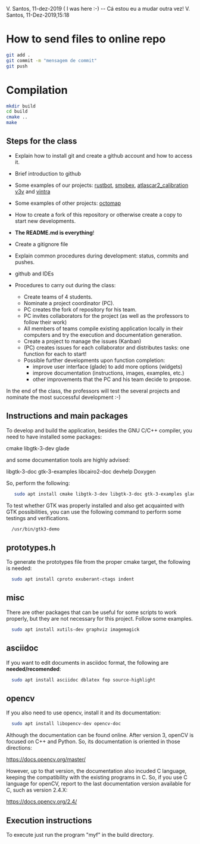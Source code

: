 V. Santos, 11-dez-2019 ( I was here :-) -- Cá estou eu a mudar outra vez!
V. Santos, 11-Dez-2019,15:18

# How to send files to online repo

```bash
git add .
git commit -m "mensagem de commit"
git push
```

# Compilation

```bash
mkdir build
cd build
cmake ..
make
```

Steps for the class
--------------------

 - Explain how to install git and create a github account and how to access it.
 - Brief introduction to github
 - Some examples of our projects: [rustbot](https://github.com/miguelriemoliveira/RustBot), [smobex](https://github.com/lardemua/SmObEx), [atlascar2_calibration](https://github.com/lardemua/AtlasCarCalibration) [v3v](https://github.com/miguelriemoliveira/v3v) and [vintra](https://github.com/miguelriemoliveira/vintra-miguel)
 - Some examples of other projects: [octomap](https://github.com/OctoMap/octomap)
 
  - How to create a fork of this repository or otherwise create a copy to start new developments.
 - **The README.md is everything**!
 - Create a gitignore file
 - Explain common procedures during development: status, commits and pushes.
 - github and IDEs

 - Procedures to carry out during the class:
   - Create teams of 4 students.
   - Nominate a project coordinator (PC).
   - PC creates the fork of repository for his team.
   - PC invites collaborators for the project (as well as the professors to follow their work)
   - All members of teams compile existing application locally in their computers and try the execution and documentation generation.
   - Create a project to manage the issues (Kanban)
   - (PC) creates issues for each collaborator and distributes tasks: one function for each to start!
   - Possible further developments upon function completion:
     - improve user interface (glade) to add more options (widgets)
     - improve documentation (instructions, images, examples, etc.)
     - other improvements that the PC and his team decide to propose.

In the end of the class, the professors will test the several projects and nominate the most successful development :-)
 

Instructions and main packages
------------------------------
To develop and build the application, besides the GNU C/C++ compiler,
you need to have installed some packages:

  cmake
  libgtk-3-dev
  glade

and some documentation tools are highly advised:

   libgtk-3-doc
   gtk-3-examples
   libcairo2-doc
   devhelp
   Doxygen

So, perform the following:

```bash
   sudo apt install cmake libgtk-3-dev libgtk-3-doc gtk-3-examples glade libcairo2-doc devhelp doxygen doxygen-gui
```

To test whether GTK was properly installed and also get acquainted with GTK
possibilities, you can use the following command to perform some testings and
verifications.

```bash
  /usr/bin/gtk3-demo

```

prototypes.h
------------

To generate the prototypes file from the proper cmake target, the following is needed:

```bash
  sudo apt install cproto exuberant-ctags indent
```

misc
----
There are other packages that can be useful for some scripts to work 
properly, but they are not necessary for this project. Follow some examples.


```bash
  sudo apt install xutils-dev graphviz imagemagick
```

asciidoc
--------
If you want to edit documents in asciidoc format, the following are
**needed/recomended**:

```bash
  sudo apt install asciidoc dblatex fop source-highlight
```

opencv
------
If you also need to use opencv, install it and its documentation:

```bash
  sudo apt install libopencv-dev opencv-doc
```

Although the documentation can be found online.
After version 3, openCV is focused on C++ and Python. So, its documentation is
oriented in those directions:

  https://docs.opencv.org/master/

However, up to that version, the documentation also incuded C language, keeping
the compatibility with the existing programs in C. So, if you use C language
for openCV, report to the last documentation version available for C, such as
version 2.4.X:

  https://docs.opencv.org/2.4/


Execution instructions
----------------------

 To execute just run the program "myf" in the build directory.
 
 


